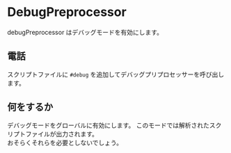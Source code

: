 # DebugPreprocessor

debugPreprocessor はデバッグモードを有効にします。

## 電話

スクリプトファイルに `#debug` を追加してデバッグプリプロセッサーを呼び出します。

## 何をするか

デバッグモードをグローバルに有効にします。 このモードでは解析されたスクリプトファイルが出力されます。  
おそらくそれらを必要としないでしょう。